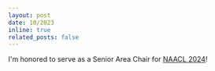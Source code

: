 ```yaml
---
layout: post
date: 10/2023
inline: true
related_posts: false
---
```


I'm honored to serve as a Senior Area Chair for [NAACL 2024](https://2024.naacl.org/)!